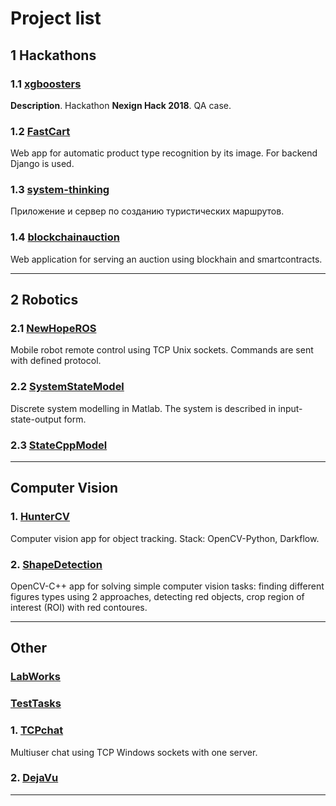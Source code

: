 # Project list

## 1 Hackathons

### 1.1 [xgboosters](https://dgkmaster.github.io/xgboosters/)

**Description**. Hackathon **Nexign Hack 2018**. QA case.

### 1.2 [FastCart](https://github.com/samsheff/FastCart)

Web app for automatic product type recognition by its image. For backend Django is used.

### 1.3 [system-thinking](https://github.com/DGKmaster/system-thinking)

Приложение и сервер по созданию туристических маршрутов.

### 1.4 [blockchainauction](https://gitlab.com/DGKmaster/blockchainauction)

Web application for serving an auction using blockhain and smartcontracts.

---

## 2 Robotics

### 2.1 [NewHopeROS](https://gitlab.com/DGKmaster/NewHopeROS)

Mobile robot remote control using TCP Unix sockets. Commands are sent with defined protocol.

### 2.2 [SystemStateModel](https://github.com/DGKmaster/SystemStateModel)

Discrete system modelling in Matlab. The system is described in input-state-output form.

### 2.3 [StateCppModel]()

---

## Computer Vision

### 1. [HunterCV](https://gitlab.com/DGKmaster/HunterCV)

Computer vision app for object tracking. Stack: OpenCV-Python, Darkflow.

### 2. [ShapeDetection](https://gitlab.com/DGKmaster/ShapeDetection)

OpenCV-C++ app for solving simple computer vision tasks: finding different figures types using 2 approaches, detecting red objects, crop region of interest (ROI) with red contoures.

---

## Other

### [LabWorks](https://gitlab.com/DGKmaster/union/tree/master/LabWorks)

### [TestTasks](https://gitlab.com/DGKmaster/union/tree/master/TestTasks)

### 1. [TCPchat](https://github.com/DGKmaster/TCPchat)

Multiuser chat using TCP Windows sockets with one server.

### 2. [DejaVu]()

---
